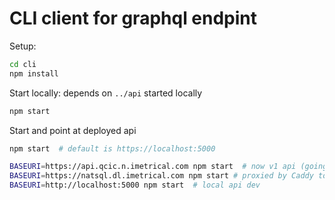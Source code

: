 # CLI client for graphql endpint

Setup:

```bash
cd cli
npm install
```

Start locally: depends on `../api` started locally

```bash
npm start
```

Start and point at deployed api

```bash
npm start  # default is https://localhost:5000

BASEURI=https://api.qcic.n.imetrical.com npm start  # now v1 api (going away)
BASEURI=https://natsql.dl.imetrical.com npm start # proxied by Caddy to dirac:5000
BASEURI=http://localhost:5000 npm start  # local api dev
```
